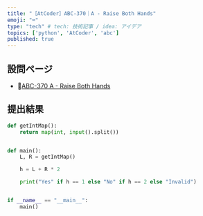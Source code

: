 ```yaml
---
title: "［AtCoder］ABC-370｜A - Raise Both Hands"
emoji: "⌨️"
type: "tech" # tech: 技術記事 / idea: アイデア
topics: ['python', 'AtCoder', 'abc']
published: true
---
```


## 設問ページ

- 🔗[ABC-370 A - Raise Both Hands](https://atcoder.jp/contests/abc370/tasks/abc370_a)

## 提出結果

```python
def getIntMap():
    return map(int, input().split())


def main():
    L, R = getIntMap()

    h = L + R * 2

    print("Yes" if h == 1 else "No" if h == 2 else "Invalid")


if __name__ == "__main__":
    main()
```
